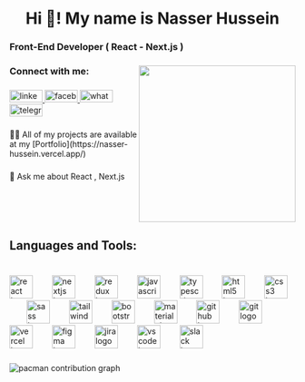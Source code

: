 <h1 align="center">Hi 👋! My name is Nasser Hussein</h1>

###

<h3 align="left">Front-End Developer ( React - Next.js )</h3>

###

<img align="right" height="276" src="https://camo.githubusercontent.com/478c8bdb1ee28b364cf7e804dcef59fddb6ea99848db29d2a26ef96c29bfe4e8/68747470733a2f2f63646e2e6d79706f7274666f6c696f2e636f6d2f32666366636231303337383832353134353061383330343337386466666465642f36353139386236652d653430372d346338662d383530302d3637363863623335613736635f6361725f3178312e6769663f683d6366326565323431333536313031633632376533656664373438643539386330"  />

###

<h3 align="left">Connect with me:</h3>

###

<div align="left">
  <a href="https://www.linkedin.com/in/nasser-hussein/" target="_blank">
    <img src="https://raw.githubusercontent.com/maurodesouza/profile-readme-generator/master/src/assets/icons/social/linkedin/default.svg" width="58" height="22" alt="linkedin logo"  />
  </a>
  <a href="https://www.facebook.com/profile.php?id=100004291441295" target="_blank">
    <img src="https://raw.githubusercontent.com/maurodesouza/profile-readme-generator/master/src/assets/icons/social/facebook/default.svg" width="58" height="22" alt="facebook logo"  />
  </a>
  <a href="https://wa.me/201061132684/" target="_blank">
    <img src="https://raw.githubusercontent.com/maurodesouza/profile-readme-generator/master/src/assets/icons/social/whatsapp/default.svg" width="58" height="22" alt="whatsapp logo"  />
  </a>
  <a href="https://t.me/Nasser189/" target="_blank">
    <img src="https://raw.githubusercontent.com/maurodesouza/profile-readme-generator/master/src/assets/icons/social/telegram/default.svg" width="58" height="22" alt="telegram logo"  />
  </a>
</div>

###

<p align="left">👨‍💻 All of my projects are available at my [Portfolio](https://nasser-hussein.vercel.app/)</p>

###

<p align="left">💬 Ask me about React , Next.js</p>

###

<br clear="both">

<h2 align="left">Languages and Tools:</h2>

###

<br clear="both">

<div align="left">
  <img src="https://skillicons.dev/icons?i=react" height="41" alt="react logo"  />
  <img width="26" />
  <img src="https://skillicons.dev/icons?i=nextjs" height="41" alt="nextjs logo"  />
  <img width="26" />
  <img src="https://cdn.simpleicons.org/redux/764ABC" height="41" alt="redux logo"  />
  <img width="26" />
  <img src="https://cdn.jsdelivr.net/gh/devicons/devicon/icons/javascript/javascript-original.svg" height="41" alt="javascript logo"  />
  <img width="26" />
  <img src="https://skillicons.dev/icons?i=ts" height="41" alt="typescript logo"  />
  <img width="26" />
  <img src="https://cdn.jsdelivr.net/gh/devicons/devicon/icons/html5/html5-original.svg" height="41" alt="html5 logo"  />
  <img width="26" />
  <img src="https://cdn.jsdelivr.net/gh/devicons/devicon/icons/css3/css3-original.svg" height="41" alt="css3 logo"  />
  <img width="26" />
  <img src="https://cdn.simpleicons.org/sass/CC6699" height="41" alt="sass logo"  />
  <img width="26" />
  <img src="https://cdn.simpleicons.org/tailwindcss/06B6D4" height="41" alt="tailwindcss logo"  />
  <img width="26" />
  <img src="https://skillicons.dev/icons?i=bootstrap" height="41" alt="bootstrap logo"  />
  <img width="26" />
  <img src="https://cdn.simpleicons.org/mui/007FFF" height="41" alt="materialui logo"  />
  <img width="26" />
  <img src="https://cdn.simpleicons.org/github/181717" height="41" alt="github logo"  />
  <img width="26" />
  <img src="https://cdn.simpleicons.org/git/F05032" height="41" alt="git logo"  />
  <img width="26" />
  <img src="https://cdn.simpleicons.org/vercel/000000" height="41" alt="vercel logo"  />
  <img width="26" />
  <img src="https://cdn.simpleicons.org/figma/F24E1E" height="41" alt="figma logo"  />
  <img width="26" />
  <img src="https://cdn.simpleicons.org/jira/0052CC" height="41" alt="jira logo"  />
  <img width="26" />
  <img src="https://skillicons.dev/icons?i=vscode" height="41" alt="vscode logo"  />
  <img width="26" />
  <img src="https://cdn.simpleicons.org/slack/4A154B" height="41" alt="slack logo"  />
</div>

###

<div align="left">
</div>

###

<picture>
  <source media="(prefers-color-scheme: dark)" srcset="https://raw.githubusercontent.com/Nasser-H/Nasser-H/output/pacman-contribution-graph-dark.svg">
  <source media="(prefers-color-scheme: light)" srcset="https://raw.githubusercontent.com/Nasser-H/Nasser-H/output/pacman-contribution-graph.svg">
  <img alt="pacman contribution graph" src="https://raw.githubusercontent.com/Nasser-H/Nasser-H/output/pacman-contribution-graph.svg">
</picture>

###
